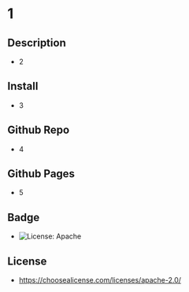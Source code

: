 # 1

  ## Description
  - 2

  ## Install
  - 3

  ## Github Repo
  - 4

  ## Github Pages
  - 5

  ## Badge
  - ![License: Apache](https://img.shields.io/badge/License-Apache_2.0-success.svg)

  ## License
  - https://choosealicense.com/licenses/apache-2.0/

